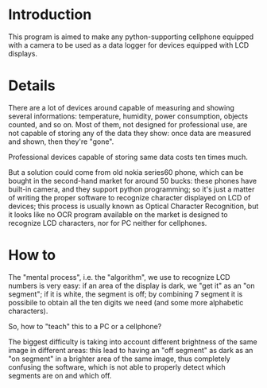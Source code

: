 # Introduction #
This program is aimed to make any python-supporting cellphone equipped with a camera to be used as a data logger for devices equipped with LCD displays.


# Details #

There are a lot of devices around capable of measuring and showing several informations: temperature, humidity, power consumption, objects counted, and so on. Most of them, not designed for professional use, are not capable of storing any of the data they show: once data are measured and shown, then they're "gone".

Professional devices capable of storing same data costs ten times much.

But a solution could come from old nokia series60 phone, which can be bought in the second-hand market for around 50 bucks: these phones have built-in camera, and they support python programming; so it's just a matter of writing the proper software to recognize character displayed on LCD of devices; this process is usually known as Optical Character Recognition, but it looks like no OCR program available on the market is designed to recognize LCD characters, nor for PC neither for cellphones.

# How to #

The "mental process", i.e. the "algorithm", we use to recognize LCD numbers is very easy: if an area of the display is dark, we "get it" as an "on segment"; if it is white, the segment is off; by combining 7 segment it is possibile to obtain all the ten digits we need (and some more alphabetic characters).

So, how to "teach" this to a PC or a cellphone?

The biggest difficulty is taking into account different brightness of the same image in different areas: this lead to having an "off segment" as dark as an "on segment" in a brighter area of the same image, thus completely confusing the software, which is not able to properly detect which segments are on and which off.